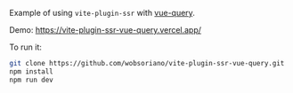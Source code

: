 Example of using `vite-plugin-ssr` with [vue-query](https://vue-query.vercel.app/).

Demo: https://vite-plugin-ssr-vue-query.vercel.app/

To run it:

```bash
git clone https://github.com/wobsoriano/vite-plugin-ssr-vue-query.git
npm install
npm run dev
```